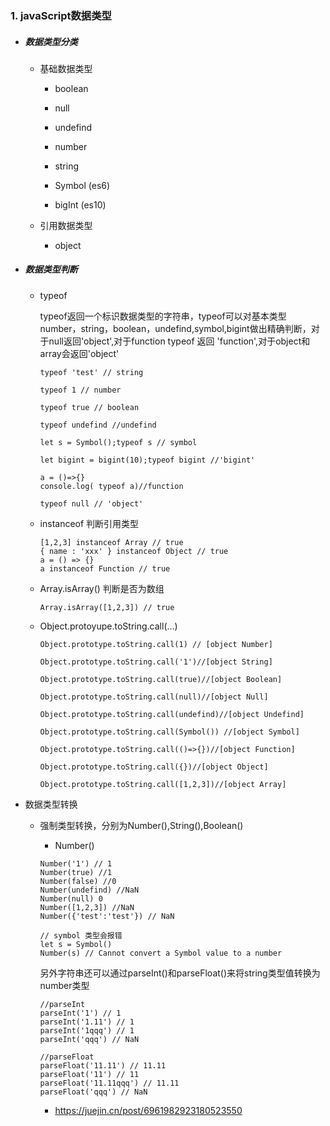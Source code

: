 ### 1. javaScript数据类型

- ##### 数据类型分类

  - 基础数据类型

    - boolean

    - null

    - undefind

    - number

    - string

    - Symbol (es6)

    - bigInt (es10)

  - 引用数据类型
    - object

- ##### 数据类型判断

  - typeof

    typeof返回一个标识数据类型的字符串，typeof可以对基本类型number，string，boolean，undefind,symbol,bigint做出精确判断，对于null返回'object',对于function typeof 返回 'function',对于object和array会返回'object'

    ```
    typeof 'test' // string
    
    typeof 1 // number
    
    typeof true // boolean
    
    typeof undefind //undefind
    
    let s = Symbol();typeof s // symbol
    
    let bigint = bigint(10);typeof bigint //'bigint'
    
    a = ()=>{}
    console.log( typeof a)//function
    
    typeof null // 'object'
    ```
    
  
  - instanceof 判断引用类型
  
    ```
    [1,2,3] instanceof Array // true
    { name : 'xxx' } instanceof Object // true
    a = () => {}
    a instanceof Function // true
    ```
  
  - Array.isArray() 判断是否为数组
  
    ```
    Array.isArray([1,2,3]) // true
    ```
  
  - Object.protoyupe.toString.call(...)
  
    ```
    Object.prototype.toString.call(1) // [object Number]
    
    Object.prototype.toString.call('1')//[object String]
    
    Object.prototype.toString.call(true)//[object Boolean]
    
    Object.prototype.toString.call(null)//[object Null]
    
    Object.prototype.toString.call(undefind)//[object Undefind]
    
    Object.prototype.toString.call(Symbol()) //[object Symbol]
    
    Object.prototype.toString.call(()=>{})//[object Function]
    
    Object.prototype.toString.call({})//[object Object]
    
    Object.prototype.toString.call([1,2,3])//[object Array]
    ```
  
- 数据类型转换

  - 强制类型转换，分别为Number(),String(),Boolean()

    - Number()

    ```
    Number('1') // 1
    Number(true) //1
    Number(false) //0
    Number(undefind) //NaN
    Number(null) 0 
    Number([1,2,3]) //NaN
    Number({'test':'test'}) // NaN
    
    // symbol 类型会报错
    let s = Symbol()
    Number(s) // Cannot convert a Symbol value to a number
    ```

    另外字符串还可以通过parseInt()和parseFloat()来将string类型值转换为number类型

    ```
    //parseInt
    parseInt('1') // 1
    parseInt('1.11') // 1
    parseInt('1qqq') // 1
    parseInt('qqq') // NaN
    ```

    ```
    //parseFloat
    parseFloat('11.11') // 11.11
    parseFloat('11') // 11
    parseFloat('11.11qqq') // 11.11
    parseFloat('qqq') // NaN
    ```

    - https://juejin.cn/post/6961982923180523550

